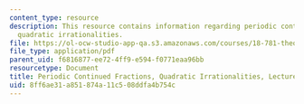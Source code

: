 ```yaml
---
content_type: resource
description: This resource contains information regarding periodic continued fractions,
  quadratic irrationalities.
file: https://ol-ocw-studio-app-qa.s3.amazonaws.com/courses/18-781-theory-of-numbers-spring-2012/8ff6ae31a851874a11c508ddfa4b754c_MIT18_781S12_lec20.pdf
file_type: application/pdf
parent_uid: f6816877-ee72-4ff9-e594-f0771eaa96bb
resourcetype: Document
title: Periodic Continued Fractions, Quadratic Irrationalities, Lecture 20 Notes
uid: 8ff6ae31-a851-874a-11c5-08ddfa4b754c
---
```

